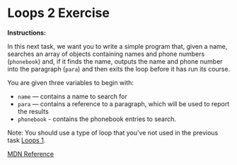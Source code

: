 # Loops 2 Exercise

<b>Instructions:</b>

In this next task, we want you to write a simple program that, given a name, searches an array of objects containing names and phone numbers (`phonebook`) and, if it finds the name, outputs the name and phone number into the paragraph (`para`) and then exits the loop before it has run its course.

You are given three variables to begin with:
- `name` — contains a name to search for
- `para` — contains a reference to a paragraph, which will be used to report the results
- `phonebook` - contains the phonebook entries to search.

Note: You should use a type of loop that you've not used in the previous task [Loops 1](https://developer.mozilla.org/en-US/docs/Learn/JavaScript/Building_blocks/Test_your_skills:_Loops#loops_1). 

[MDN Reference](https://developer.mozilla.org/en-US/docs/Learn/JavaScript/Building_blocks/Test_your_skills:_Loops#loops_2)